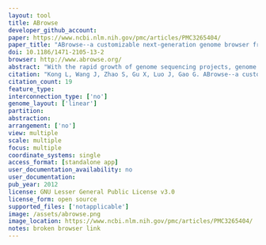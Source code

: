 ```yaml
---
layout: tool 
title: ABrowse
developer_github_account: 
paper: https://www.ncbi.nlm.nih.gov/pmc/articles/PMC3265404/
paper_title: "ABrowse--a customizable next-generation genome browser framework."
doi: 10.1186/1471-2105-13-2
browser: http://www.abrowse.org/
abstract: "With the rapid growth of genome sequencing projects, genome browser is becoming indispensable, not only as a visualization system but also as an interactive platform to support open data access and collaborative work. Thus a customizable genome browser framework with rich functions and flexible configuration is needed to facilitate various genome research projects. Based on next-generation web technologies, we have developed a general-purpose genome browser framework ABrowse which provides interactive browsing experience, open data access and collaborative work support. By supporting Google-map-like smooth navigation, ABrowse offers end users highly interactive browsing experience. To facilitate further data analysis, multiple data access approaches are supported for external platforms to retrieve data from ABrowse. To promote collaborative work, an online user-space is provided for end users to create, store and share comments, annotations and landmarks. For data providers, ABrowse is highly customizable and configurable. The framework provides a set of utilities to import annotation data conveniently. To build ABrowse on existing annotation databases, data providers could specify SQL statements according to database schema. And customized pages for detailed information display of annotation entries could be easily plugged in. For developers, new drawing strategies could be integrated into ABrowse for new types of annotation data. In addition, standard web service is provided for data retrieval remotely, providing underlying machine-oriented programming interface for open data access. ABrowse framework is valuable for end users, data providers and developers by providing rich user functions and flexible customization approaches. The source code is published under GNU Lesser General Public License v3.0 and is accessible at http://www.abrowse.org/. To demonstrate all the features of ABrowse, a live demo for Arabidopsis thaliana genome has been built at http://arabidopsis.cbi.edu.cn/."
citation: "Kong L, Wang J, Zhao S, Gu X, Luo J, Gao G. ABrowse--a customizable next-generation genome browser framework. BMC Bioinformatics. 2012;13: 2."
citation_count: 19
feature_type: 
interconnection_type: ['no']
genome_layout: ['linear']
partition: 
abstraction: 
arrangement: ['no']
view: multiple
scale: multiple
focus: multiple
coordinate_systems: single
access_format: [standalone app]
user_documentation_availability: no
user_documentation: 
pub_year: 2012
license: GNU Lesser General Public License v3.0
license_form: open source
supported_files: ['notapplicable']
image: /assets/abrowse.png
image_location: https://www.ncbi.nlm.nih.gov/pmc/articles/PMC3265404/
notes: broken browser link
---
```

